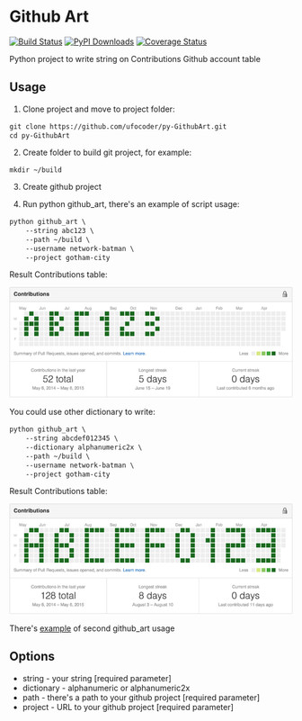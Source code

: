 Github Art
==========

[![Build Status](https://travis-ci.org/ufocoder/py-GithubArt.svg)](https://travis-ci.org/ufocoder/py-GithubArt)
[![PyPI Downloads](https://img.shields.io/pypi/dm/github_art.svg)](https://pypi.python.org/pypi?name=github_art)
[![Coverage Status](https://coveralls.io/repos/ufocoder/py-GithubArt/badge.svg?branch=master)](https://coveralls.io/r/ufocoder/py-GithubArt?branch=master)

Python project to write string on Contributions Github account table

Usage
-----


1. Clone project and move to project folder:

```
git clone https://github.com/ufocoder/py-GithubArt.git
cd py-GithubArt
```

2. Create folder to build git project, for example:
```
mkdir ~/build
```

3. Create github project

4. Run python github_art, there's an example of script usage:

```
python github_art \
    --string abc123 \
    --path ~/build \
    --username network-batman \
    --project gotham-city
```

Result Contributions table:

![Github Contributions](docs/abc123x1.png)

You could use other dictionary to write:

```
python github_art \
    --string abcdef012345 \
    --dictionary alphanumeric2x \
    --path ~/build \
    --username network-batman \
    --project gotham-city
```

Result Contributions table:

![Github Contributions](docs/abcef012345x2.png)

There's [example](https://github.com/network-batman) of second github_art usage


Options
-------
* string - your string [required parameter]
* dictionary - alphanumeric or alphanumeric2x
* path - there's a path to your github project [required parameter]
* project - URL to your github project [required parameter]
